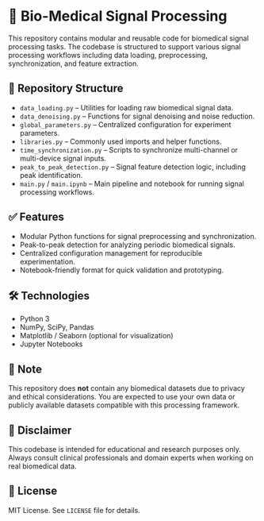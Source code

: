 # 🧠 Bio-Medical Signal Processing

This repository contains modular and reusable code for biomedical signal processing tasks. The codebase is structured to support various signal processing workflows including data loading, preprocessing, synchronization, and feature extraction.

## 📁 Repository Structure

- `data_loading.py` – Utilities for loading raw biomedical signal data.
- `data_denoising.py` – Functions for signal denoising and noise reduction.
- `global_parameters.py` – Centralized configuration for experiment parameters.
- `libraries.py` – Commonly used imports and helper functions.
- `time_synchronization.py` – Scripts to synchronize multi-channel or multi-device signal inputs.
- `peak_to_peak_detection.py` – Signal feature detection logic, including peak identification.
- `main.py` / `main.ipynb` – Main pipeline and notebook for running signal processing workflows.

## ✅ Features

- Modular Python functions for signal preprocessing and synchronization.
- Peak-to-peak detection for analyzing periodic biomedical signals.
- Centralized configuration management for reproducible experimentation.
- Notebook-friendly format for quick validation and prototyping.

## 🛠️ Technologies

- Python 3
- NumPy, SciPy, Pandas
- Matplotlib / Seaborn (optional for visualization)
- Jupyter Notebooks

## 🚫 Note

This repository does **not** contain any biomedical datasets due to privacy and ethical considerations. You are expected to use your own data or publicly available datasets compatible with this processing framework.

## 📌 Disclaimer

This codebase is intended for educational and research purposes only. Always consult clinical professionals and domain experts when working on real biomedical data.

## 📄 License

MIT License. See `LICENSE` file for details.
